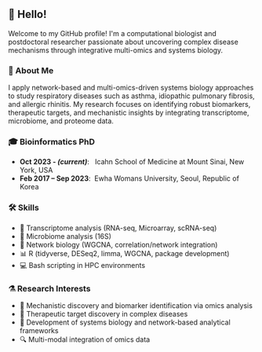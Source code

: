 ## 👋 Hello!

Welcome to my GitHub profile! I'm a computational biologist and postdoctoral researcher passionate about uncovering complex disease mechanisms through integrative multi-omics and systems biology.

### 🔬 About Me

I apply network-based and multi-omics-driven systems biology approaches to study respiratory diseases such as asthma, idiopathic pulmonary fibrosis, and allergic rhinitis. My research focuses on identifying robust biomarkers, therapeutic targets, and mechanistic insights by integrating transcriptome, microbiome, and proteome data.

### 🎓 Bioinformatics PhD

- **Oct 2023 - *(current)***: &nbsp;&nbsp;Icahn School of Medicine at Mount Sinai, New York, USA
- **Feb 2017 – Sep 2023**: &nbsp;Ewha Womans University, Seoul, Republic of Korea

### 🛠️ Skills

- 🧬 Transcriptome analysis (RNA-seq, Microarray, scRNA-seq)
- 🦠 Microbiome analysis (16S)
- 🔗 Network biology (WGCNA, correlation/network integration)
- 📊 R (tidyverse, DESeq2, limma, WGCNA, package development)
- 💻 Bash scripting in HPC environments

### ⚗️ Research Interests

- 🎯 Mechanistic discovery and biomarker identification via omics analysis  
- 💊 Therapeutic target discovery in complex diseases  
- 🧠 Development of systems biology and network-based analytical frameworks  
- 🔍 Multi-modal integration of omics data


